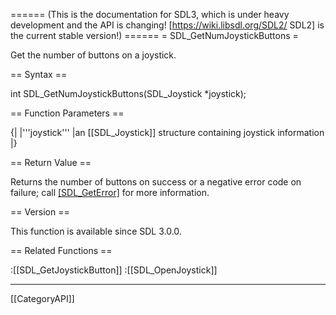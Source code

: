 ====== (This is the documentation for SDL3, which is under heavy development and the API is changing! [https://wiki.libsdl.org/SDL2/ SDL2] is the current stable version!) ======
= SDL_GetNumJoystickButtons =

Get the number of buttons on a joystick.

== Syntax ==

<syntaxhighlight lang='c'>
int SDL_GetNumJoystickButtons(SDL_Joystick *joystick);
</syntaxhighlight>

== Function Parameters ==

{|
|'''joystick'''
|an [[SDL_Joystick]] structure containing joystick information
|}

== Return Value ==

Returns the number of buttons on success or a negative error code on
failure; call [[SDL_GetError]]() for more information.

== Version ==

This function is available since SDL 3.0.0.

== Related Functions ==

:[[SDL_GetJoystickButton]]
:[[SDL_OpenJoystick]]

----
[[CategoryAPI]]


